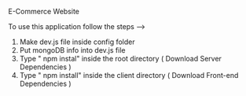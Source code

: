 E-Commerce Website                                                                                                 
                                                                                                                                                   
To use this application follow the steps -->                                                                                                                                        

1. Make dev.js file inside config folder                                                             
2. Put mongoDB info into dev.js file                              
3. Type  " npm instal" inside the root directory  ( Download Server Dependencies ) 
4. Type " npm install" inside the client directory ( Download Front-end Dependencies ) 
                                                                            
                     

                  
                      



      
   
             
                             
                  
                         

